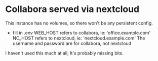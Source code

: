 # Collabora served via nextcloud

This instance has no volumes, so there won't be any persistent config.

* fill in .env
WEB_HOST refers to collabora, ie: 'office.example.com'
NC_HOST  refers to nextcloud, ie: 'nextcloud.example.com'
The username and password are for collabora, not nextcloud

I haven't used this much at all, It's probably missing bits.
